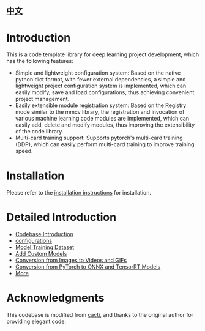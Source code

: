 
## [中文](README_cn.md)

# Introduction

This is a code template library for deep learning project development, which has the following features:

* Simple and lightweight configuration system: Based on the native python dict format, with fewer external dependencies, a simple and lightweight project configuration system is implemented, which can easily modify, save and load configurations, thus achieving convenient project management.
* Easily extensible module registration system: Based on the Registry mode similar to the mmcv library, the registration and invocation of various machine learning code modules are implemented, which can easily add, delete and modify modules, thus improving the extensibility of the code library.
* Multi-card training support: Supports pytorch's multi-card training (DDP), which can easily perform multi-card training to improve training speed.

# Installation
Please refer to the [installation instructions](docs/install.md) for installation.

# Detailed Introduction
* [Codebase Introduction](docs/introduction.md)
* [configurations](docs/config.md)
* [Model Training Dataset](docs/add_datasets.md)
* [Add Custom Models](docs/add_models.md)
* [Conversion from Images to Videos and GIFs](docs/video_gif.md)
* [Conversion from PyTorch to ONNX and TensorRT Models](docs/onnx_tensorrt.md)
* [More](docs/)

# Acknowledgments
This codebase is modified from [cacti](https://github.com/ucaswangls/cacti), and thanks to the original author for providing elegant code.
